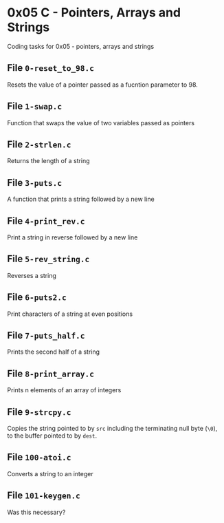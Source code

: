 # 0x05 C - Pointers, Arrays and Strings
Coding tasks for 0x05 - pointers, arrays and strings

## File `0-reset_to_98.c`
Resets the value of a pointer passed as a fucntion parameter to 98.

## File `1-swap.c`
Function that swaps the value of two variables passed as pointers

## File `2-strlen.c`
Returns the length of a string

## File `3-puts.c`
A function that prints a string followed by a new line

## File `4-print_rev.c`
Print a string in reverse followed by a new line

## File `5-rev_string.c`
Reverses a string

## File `6-puts2.c`
Print characters of a string at even positions

## File `7-puts_half.c`
Prints the second half of a string

## File `8-print_array.c`
Prints n elements of an array of integers

## File `9-strcpy.c`
Copies the string pointed to by `src` including the terminating null byte (`\0`), to the buffer pointed to by `dest`.

## File `100-atoi.c`
Converts a string to an integer

## File `101-keygen.c`
Was this necessary? 

